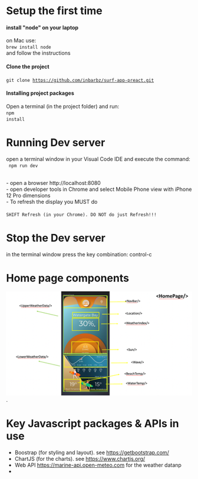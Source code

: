 
# Setup the first time

#### install "node" on your laptop
on Mac use:
<br/>
<code>brew install node</code>
<br/>
and follow the instructions

#### Clone the project
<code>git clone https://github.com/inbarbz/surf-app-preact.git</code>

#### Installing project packages
Open a terminal (in the project folder) and run:
<br/>
<code>npm install </code>

# Running Dev server
open a terminal window in your Visual Code IDE and execute the command:
<br/>
<code>
npm run dev 
</code>

<br/>
- open a browser http://localhost:8080 <br/>
- open developer tools in Chrome and select Mobile Phone view with iPhone 12 Pro dimensions <br/>
- To refresh the display you MUST do <br/>
<code> 
SHIFT Refresh (in your Chrome). DO NOT do just Refresh!!!
</code>


# Stop the Dev server
in the terminal window press the key combination:
control-c


# Home page components

![Home page Components](homePageComponents.png "React Components").

# Key Javascript packages & APIs in use
- Boostrap (for styling and layout). see https://getbootstrap.com/
- ChartJS (for the charts). see https://www.chartjs.org/
- Web API https://marine-api.open-meteo.com for the weather datanp
- 